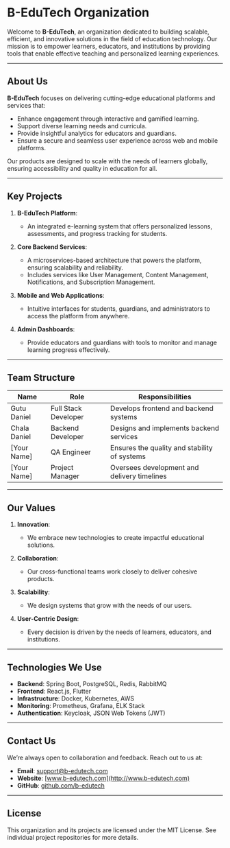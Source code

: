 # B-EduTech Organization

Welcome to **B-EduTech**, an organization dedicated to building scalable, efficient, and innovative solutions in the field of education technology. Our mission is to empower learners, educators, and institutions by providing tools that enable effective teaching and personalized learning experiences.

---

## **About Us**

**B-EduTech** focuses on delivering cutting-edge educational platforms and services that:
- Enhance engagement through interactive and gamified learning.
- Support diverse learning needs and curricula.
- Provide insightful analytics for educators and guardians.
- Ensure a secure and seamless user experience across web and mobile platforms.

Our products are designed to scale with the needs of learners globally, ensuring accessibility and quality in education for all.

---

## **Key Projects**

1. **B-EduTech Platform**:
   - An integrated e-learning system that offers personalized lessons, assessments, and progress tracking for students.

2. **Core Backend Services**:
   - A microservices-based architecture that powers the platform, ensuring scalability and reliability.
   - Includes services like User Management, Content Management, Notifications, and Subscription Management.

3. **Mobile and Web Applications**:
   - Intuitive interfaces for students, guardians, and administrators to access the platform from anywhere.

4. **Admin Dashboards**:
   - Provide educators and guardians with tools to monitor and manage learning progress effectively.

---

## **Team Structure**

| Name              | Role                  | Responsibilities                         |
|--------------------|-----------------------|------------------------------------------|
| Gutu Daniel        | Full Stack Developer  | Develops frontend and backend systems    |
| Chala Daniel       | Backend Developer     | Designs and implements backend services  |
| [Your Name]        | QA Engineer           | Ensures the quality and stability of systems |
| [Your Name]        | Project Manager       | Oversees development and delivery timelines |

---

## **Our Values**

1. **Innovation**:
   - We embrace new technologies to create impactful educational solutions.

2. **Collaboration**:
   - Our cross-functional teams work closely to deliver cohesive products.

3. **Scalability**:
   - We design systems that grow with the needs of our users.

4. **User-Centric Design**:
   - Every decision is driven by the needs of learners, educators, and institutions.

---

## **Technologies We Use**

- **Backend**: Spring Boot, PostgreSQL, Redis, RabbitMQ
- **Frontend**: React.js, Flutter
- **Infrastructure**: Docker, Kubernetes, AWS
- **Monitoring**: Prometheus, Grafana, ELK Stack
- **Authentication**: Keycloak, JSON Web Tokens (JWT)

---

## **Contact Us**

We’re always open to collaboration and feedback. Reach out to us at:

- **Email**: support@b-edutech.com
- **Website**: [www.b-edutech.com](http://www.b-edutech.com)
- **GitHub**: [github.com/b-edutech](http://github.com/b-edutech)

---

## **License**

This organization and its projects are licensed under the MIT License. See individual project repositories for more details.

